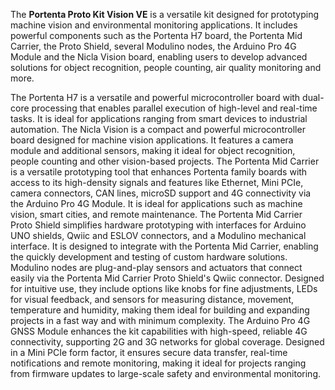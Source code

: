 <FeatureDescription>

The **Portenta Proto Kit Vision VE** is a versatile kit designed for prototyping machine vision and environmental monitoring applications. It includes powerful components such as the Portenta H7 board, the Portenta Mid Carrier, the Proto Shield, several Modulino nodes, the Arduino Pro 4G Module and the Nicla Vision board, enabling users to develop advanced solutions for object recognition, people counting, air quality monitoring and more.

</FeatureDescription>

<FeatureList>

<Feature title="Portenta H7 Microcontroller Board" image="mkr-form-factor">
The Portenta H7 is a versatile and powerful microcontroller board with dual-core processing that enables parallel execution of high-level and real-time tasks. It is ideal for applications ranging from smart devices to industrial automation.
<FeatureWrapper>
<FeatureLink title="Read More" url="/hardware/portenta-h7"/>
</FeatureWrapper>
</Feature>

<Feature title="Nicla Vision Microcontroller Board" image="mkr-form-factor">
The Nicla Vision is a compact and powerful microcontroller board designed for machine vision applications. It features a camera module and additional sensors, making it ideal for object recognition, people counting and other vision-based projects.
<FeatureWrapper>
<FeatureLink title="Read More" url="/hardware/nicla-vision"/>
</FeatureWrapper>
</Feature>

<Feature title="Portenta Mid Carrier" image="connection">
The Portenta Mid Carrier is a versatile prototyping tool that enhances Portenta family boards with access to its high-density signals and features like Ethernet, Mini PCIe, camera connectors, CAN lines, microSD support and 4G connectivity via the Arduino Pro 4G Module. It is ideal for applications such as machine vision, smart cities, and remote maintenance.
<FeatureWrapper>
<FeatureLink title="Read More" url="/hardware/portenta-mid-carrier"/>
</FeatureWrapper>
</Feature>

<Feature title="Portenta Mid Carrier Proto Shield" image="connection">
The Portenta Mid Carrier Proto Shield simplifies hardware prototyping with interfaces for Arduino UNO shields, Qwiic and ESLOV connectors, and a Modulino mechanical interface. It is designed to integrate with the Portenta Mid Carrier, enabling the quickly development and testing of custom hardware solutions.
<FeatureWrapper>
<FeatureLink title="Read More" url="/hardware/portenta-mid-carrier-proto-shield"/>
</FeatureWrapper>
</Feature>

<Feature title="Modulinos" image="connection">
Modulino nodes are plug-and-play sensors and actuators that connect easily via the Portenta Mid Carrier Proto Shield's Qwiic connector. Designed for intuitive use, they include options like knobs for fine adjustments, LEDs for visual feedback, and sensors for measuring distance, movement, temperature and humidity, making them ideal for building and expanding projects in a fast way and with minimum complexity.
<FeatureWrapper>
<FeatureLink title="Read More" url="/hardware/plug-and-make-kit"/>
</FeatureWrapper>
</Feature>

<Feature title="Arduino Pro 4G GNSS Module Global" image="wifi">
The Arduino Pro 4G GNSS Module enhances the kit capabilities with high-speed, reliable 4G connectivity, supporting 2G and 3G networks for global coverage. Designed in a Mini PCIe form factor, it ensures secure data transfer, real-time notifications and remote monitoring, making it ideal for projects ranging from firmware updates to large-scale safety and environmental monitoring.
<FeatureWrapper>
<FeatureLink title="Read More" url="/hardware/pro-4g-module"/>
</FeatureWrapper>
</Feature>

</FeatureList>

